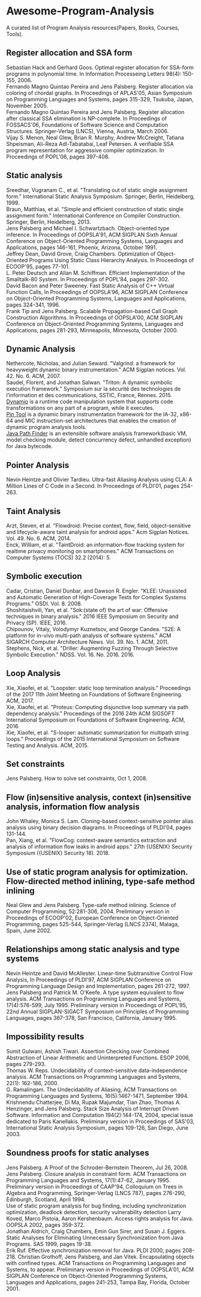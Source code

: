 # Awesome-Program-Analysis
A curated list of Program Analysis resources(Papers, Books, Courses, Tools).

## Register allocation and SSA form
Sebastian Hack and Gerhard Goos. Optimal register allocation for SSA-form programs in polynomial time. In Information Processeing Letters 98(4): 150-155, 2006.  
Fernando Magno Quintao Pereira and Jens Palsberg. Register allocation via coloring of chordal graphs. In Proceedings of APLAS'05, Asian Symposium on Programming Languages and Systems, pages 315-329, Tsukuba, Japan, November 2005.  
Fernando Magno Quintao Pereira and Jens Palsberg. Register allocation after classical SSA elimination is NP-complete. In Proceedings of FOSSACS'06, Foundations of Software Science and Computation Structures. Springer-Verlag (LNCS), Vienna, Austria, March 2006.  
Vijay S. Menon, Neal Glew, Brian R. Murphy, Andrew McCreight, Tatiana Shpeisman, Ali-Reza Adl-Tabatabai, Leaf Petersen. A verifiable SSA program representation for aggressive compiler optimization. In Proceedings of POPL'06, pages 397-408.  

## Static analysis
Sreedhar, Vugranam C., et al. "Translating out of static single assignment form." International Static Analysis Symposium. Springer, Berlin, Heidelberg, 1999.  
Braun, Matthias, et al. "Simple and efficient construction of static single assignment form." International Conference on Compiler Construction. Springer, Berlin, Heidelberg, 2013.  
Jens Palsberg and Michael I. Schwartzbach. Object-oriented type inference. In Proceedings of OOPSLA'91, ACM SIGPLAN Sixth Annual Conference on Object-Oriented Programming Systems, Languages and Applications, pages 146-161, Phoenix, Arizona, October 1991.  
Jeffrey Dean, David Grove, Craig Chambers. Optimization of Object-Oriented Programs Using Static Class Hierarchy Analysis. In Proceedings of ECOOP'95, pages 77-101.  
L. Peter Deutsch and Allan M. Schiffman. Efficient Implementation of the Smalltalk-80 System. In Proceedings of POPL'84, pages 297-302.  
David Bacon and Peter Sweeney. Fast Static Analysis of C++ Virtual Function Calls, In Proceedings of OOPSLA'96, ACM SIGPLAN Conference on Object-Oriented Programming Systems, Languages and Applications, pages 324-341, 1996.  
Frank Tip and Jens Palsberg. Scalable Propagation-based Call Graph Construction Algorithms. In Proceedings of OOPSLA'00, ACM SIGPLAN Conference on Object-Oriented Programming Systems, Languages and Applications, pages 281-293, Minneapolis, Minnesota, October 2000.  

## Dynamic Analysis
Nethercote, Nicholas, and Julian Seward. "Valgrind: a framework for heavyweight dynamic binary instrumentation." ACM Sigplan notices. Vol. 42. No. 6. ACM, 2007.  
Saudel, Florent, and Jonathan Salwan. "Triton: A dynamic symbolic execution framework." Symposium sur la sécurité des technologies de l’information et des communications, SSTIC, France, Rennes. 2015.  
[Dynamio](http://www.dynamorio.org/) is a runtime code manipulation system that supports code transformations on any part of a program, while it executes.  
[Pin Tool](https://software.intel.com/en-us/articles/pin-a-dynamic-binary-instrumentation-tool) is a dynamic binary instrumentation framework for the IA-32, x86-64 and MIC instruction-set architectures that enables the creation of dynamic program analysis tools.  
[Java Path Finder](https://github.com/javapathfinder/jpf-core) is an extensible software analysis framework(basic VM, model checking module, detect concurrency defect, unhandled exception) for Java bytecode.  

## Pointer Analysis
Nevin Heintze and Olivier Tardieu. Ultra-fast Aliasing Analysis using CLA: A Million Lines of C Code in a Second. In Proceedings of PLDI'01, pages 254-263.  

## Taint Analysis
Arzt, Steven, et al. "Flowdroid: Precise context, flow, field, object-sensitive and lifecycle-aware taint analysis for android apps." Acm Sigplan Notices. Vol. 49. No. 6. ACM, 2014.  
Enck, William, et al. "TaintDroid: an information-flow tracking system for realtime privacy monitoring on smartphones." ACM Transactions on Computer Systems (TOCS) 32.2 (2014): 5.  

## Symbolic execution
Cadar, Cristian, Daniel Dunbar, and Dawson R. Engler. "KLEE: Unassisted and Automatic Generation of High-Coverage Tests for Complex Systems Programs." OSDI. Vol. 8. 2008.  
Shoshitaishvili, Yan, et al. "Sok:(state of) the art of war: Offensive techniques in binary analysis." 2016 IEEE Symposium on Security and Privacy (SP). IEEE, 2016.  
Chipounov, Vitaly, Volodymyr Kuznetsov, and George Candea. "S2E: A platform for in-vivo multi-path analysis of software systems." ACM SIGARCH Computer Architecture News. Vol. 39. No. 1. ACM, 2011.  
Stephens, Nick, et al. "Driller: Augmenting Fuzzing Through Selective Symbolic Execution." NDSS. Vol. 16. No. 2016. 2016.  

## Loop Analysis
Xie, Xiaofei, et al. "Loopster: static loop termination analysis." Proceedings of the 2017 11th Joint Meeting on Foundations of Software Engineering. ACM, 2017.  
Xie, Xiaofei, et al. "Proteus: Computing disjunctive loop summary via path dependency analysis." Proceedings of the 2016 24th ACM SIGSOFT International Symposium on Foundations of Software Engineering. ACM, 2016.  
Xie, Xiaofei, et al. "S-looper: automatic summarization for multipath string loops." Proceedings of the 2015 International Symposium on Software Testing and Analysis. ACM, 2015.  

## Set constraints
Jens Palsberg. How to solve set constraints, Oct 1, 2008.  

## Flow (in)sensitive analysis, context (in)sensitive analysis, information flow analysis
John Whaley, Monica S. Lam. Cloning-based context-sensitive pointer alias analysis using binary decision diagrams. In Proceedings of PLDI'04, pages 131-144.  
Pan, Xiang, et al. "FlowCog: context-aware semantics extraction and analysis of information flow leaks in android apps." 27th {USENIX} Security Symposium ({USENIX} Security 18). 2018.  

## Use of static program analysis for optimization. Flow-directed method inlining, type-safe method inlining
Neal Glew and Jens Palsberg. Type-safe method inlining. Science of Computer Programming, 52:281-306, 2004. Preliminary version in Proceedings of ECOOP'02, European Conference on Object-Oriented Programming, pages 525-544, Springer-Verlag (LNCS 2374), Malaga, Spain, June 2002.  

## Relationships among static analysis and type systems
Nevin Heintze and David McAllester. Linear-time Subtransitive Control Flow Analysis, In Proceedings of PLDI'97, ACM SIGPLAN Conference on Programming Language Design and Implementation, pages 261-272, 1997.  
Jens Palsberg and Patrick M. O'Keefe. A type system equivalent to flow analysis. ACM Transactions on Programming Languages and Systems, 17(4):576-599, July 1995.   Preliminary version in Proceedings of POPL'95, 22nd Annual SIGPLAN-SIGACT Symposium on Principles of Programming Languages, pages 367-378, San Francisco, California, January 1995.  

## Impossibility results
Sumit Gulwani, Ashish Tiwari. Assertion Checking over Combined Abstraction of Linear Arithmetic and Uninterpreted Functions. ESOP 2006, pages 279-293.  
Thomas W. Reps. Undecidability of context-sensitive data-independence analysis. ACM Transactions on Programming Languages and Systems, 22(1): 162-186, 2000.  
G. Ramalingam. The Undecidability of Aliasing, ACM Transactions on Programming Languages and Systems, 16(5):1467-1471, September 1994.  
Krishnendu Chatterjee, Di Ma, Rupak Majumdar, Tian Zhao, Thomas A. Henzinger, and Jens Palsberg. Stack Size Analysis of Interrupt Driven Software. Information and Computation 194(2):144-174, 2004, special issue dedicated to Paris Kanellakis. Preliminary version in Proceedings of SAS'03, International Static Analysis Symposium, pages 109-126, San Diego, June 2003.  

## Soundness proofs for static analyses
Jens Palsberg. A Proof of the Schroder-Bernstein Theorem, Jul 26, 2008.  
Jens Palsberg. Closure analysis in constraint form. ACM Transactions on Programming Languages and Systems, 17(1):47-62, January 1995. Preliminary version in Proceedings of CAAP'94, Colloquium on Trees in Algebra and Programming, Springer-Verlag (LNCS 787), pages 276-290, Edinburgh, Scotland, April 1994.  
Use of static program analysis for bug finding, including synchronization optimization, deadlock detection, security vulnerability detection
Larry Koved, Marco Pistoia, Aaron Kershenbaum. Access rights analysis for Java. OOPSLA 2002, pages 359-372.  
Jonathan Aldrich, Craig Chambers, Emin Gun Sirer, and Susan J. Eggers. Static Analyses for Eliminating Unnecessary Synchronization from Java Programs. SAS 1999, pages 19-38.  
Erik Ruf. Effective synchronization removal for Java. PLDI 2000, pages 208-218.
Christian Grothoff, Jens Palsberg, and Jan Vitek. Encapsulating objects with confined types. ACM Transactions on Programming Languages and Systems, to appear. Preliminary version in Proceedings of OOPSLA'01, ACM SIGPLAN Conference on Object-Oriented Programming Systems, Languages and Applications, pages 241-253, Tampa Bay, Florida, October 2001.  